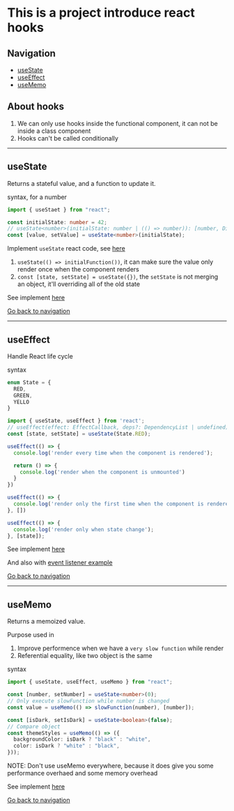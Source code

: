 # This is a project introduce react hooks

## Navigation

- [useState](#usestate)
- [useEffect](#useeffect)
- [useMemo](#usememo)

## About hooks

1. We can only use hooks inside the functional component, it can not be inside a class component
1. Hooks can't be called conditionally

---

## useState

Returns a stateful value, and a function to update it.

syntax, for a number

```typescript
import { useStaet } from "react";

const initialState: number = 42;
// useState<number>(initialState: number | (() => number)): [number, Dispatch<SetStateAction<number>>]
const [value, setValue] = useState<number>(initialState);
```

Implement `useState` react code, see [here](./src/pages/useState/index.tsx)

1. `useState(() => initialFunction())`, it can make sure the value only render once when the component renders
1. `const [state, setState] = useState({})`, the `setState` is not merging an object, it'll overriding all of the old state

See implement [here](./src/pages/useState/index.tsx)

[Go back to navigation](#navigation)

---

## useEffect

Handle React life cycle

syntax

```typescript
enum State = {
  RED,
  GREEN,
  YELLO
}

import { useState, useEffect } from 'react';
// useEffect(effect: EffectCallback, deps?: DependencyList | undefined): void
const [state, setState] = useState(State.RED);

useEffect(() => {
  console.log('render every time when the component is rendered');

  return () => {
    console.log('render when the component is unmounted')
  }
})

useEffect(() => {
  console.log('render only the first time when the component is rendered');
}, [])

useEffect(() => {
  console.log('render only when state change');
}, [state]);
```

See implement [here](./src/pages/useEffect/index.tsx)

And also with [event listener example](./src/pages/useEffect/withEvent.tsx)

[Go back to navigation](#navigation)

---

## useMemo

Returns a memoized value.

Purpose used in

1. Improve performence when we have a `very slow function` while render
1. Referential equality, like two object is the same

syntax

```typescript
import { useState, useEffect, useMemo } from "react";

const [number, setNumber] = useState<number>(0);
// Only execute slowFunction while number is changed
const value = useMemo(() => slowFunction(number), [number]);

const [isDark, setIsDark] = useState<boolean>(false);
// Compare object
const themeStyles = useMemo(() => ({
  backgroundColor: isDark ? "black" : "white",
  color: isDark ? "white" : "black",
}));
```

NOTE: Don't use useMemo everywhere, because it does give you some performance overhaed and some memory overhead

See implement [here](./src/pages/useMemo/index.tsx)

[Go back to navigation](#navigation)
